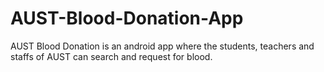 # AUST-Blood-Donation-App
AUST Blood Donation is an android app where the students, teachers and staffs of AUST can search and request for blood.

